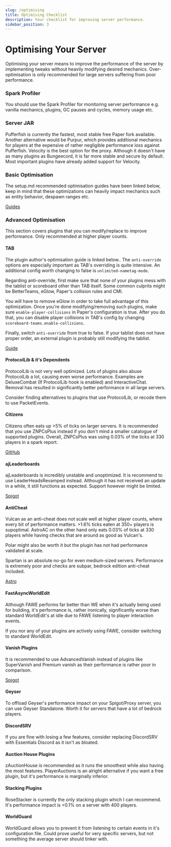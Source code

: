 ```yaml
---
slug: /optimising
title: Optimising Checklist
description: Your checklist for improving server performance. 
sidebar_position: 3
---
```


# Optimising Your Server
Optimising your server means to improve the performance of the server by implementing tweaks without heavily modifying desired mechanics. Over-optimisation is only recommended for large servers suffering from poor performance.

### Spark Profiler
You should use the Spark Profiler for monitoring server performance e.g. vanilla mechanics, plugins, GC pauses and cycles, memory usage etc.

### Server JAR
Pufferfish is currently the fastest, most stable free Paper fork available. Another alternative would be Purpur, which provides additional mechanics for players at the expensive of rather negligible performance loss against Pufferfish. Velocity is the best option for the proxy. Although it doesn't have as many plugins as Bungeecord, it is far more stable and secure by default. Most important plugins have already added support for Velocity.

### Basic Optimisation
The setup.md recommended optimisation guides have been linked below, keep in mind that these optimizations can heavily impact mechanics such as entity behavior, despawn ranges etc.

<div>
<a class="button button--outline button--primary" href="/e/anti-x/al#guides-to-optimisation">Guides</a>
</div>

### Advanced Optimisation
This section covers plugins that you can modify/replace to improve performance. Only recommended at higher player counts.

#### TAB
The plugin author's optimisation guide is linked below.. The `anti-override` options are especially important as TAB's overriding is quite intensive. An additional config worth changing to false is `unlimited-nametag-mode`.

Regarding anti-override, first make sure that none of your plugins mess with the tablist or scoreboard other than TAB itself. Some common culprits might be BetterTeams, eGlow, Paper's collision rules and CMI. 

You will have to remove eGlow in order to take full advantage of this optimization. Once you're done modifying/removing such plugins, make sure `enable-player-collisions` in Paper's configuration is true. After you do that, you can disable player collisions in TAB's config by changing `scoreboard-teams.enable-collisions`.

Finally, switch `anti-override` from true to false. If your tablist does not have proper order, an external plugin is probably still modifying the tablist.
<div>
<a class="button button--outline button--primary" href="https://github.com/NEZNAMY/TAB/wiki/Optimizing-the-plugin">Guide</a>
</div>

#### ProtocolLib & it's Dependents
ProtocolLib is not very well optimized. Lots of plugins also abuse ProtocolLib a lot, causing even worse performance. Examples are DeluxeCombat (If ProtocolLib hook is enabled) and InteractiveChat. Removal has resulted in significantly better performance in all large servers.

Consider finding alternatives to plugins that use ProtocolLib, or recode them to use PacketEvents.

#### Citizens
Citizens often eats up >5% of ticks on larger servers. It is recommended that you use ZNPCsPlus instead if you don't mind a smaller catalogue of supported plugins. Overall, ZNPCsPlus was using 0.03% of the ticks at 330 players in a spark report.

<div>
<a class="button button--outline button--primary" href="https://github.com/Pyrbu/ZNPCsPlus/tree/2.X">GitHub</a>
</div>

#### ajLeaderboards
ajLeaderboards is incredibly unstable and unoptimized. It is recommend to use LeaderHeadsRevamped instead. Although it has not received an update in a while, it still functions as expected. Support however might be limited.

<div>
<a class="button button--outline button--primary" href="https://www.spigotmc.org/resources/leaderheads.2079/">Spigot</a>
</div>

#### AntiCheat
Vulcan as an anti-cheat does not scale well at higher player counts, where every bit of performance matters. >1.6% ticks eaten at 350+ players is supoptimal. AstroAC on the other hand only eats 0.03% of ticks at 330 players while having checks that are around as good as Vulcan's. 

Polar might also be worth it but the plugin has not had performance validated at scale.

Spartan is an absolute no-go for even medium-sized servers. Performance is extremely poor and checks are subpar, bedrock edition anti-cheat included.

<div>
<a class="button button--outline button--primary" href="https://astroac.cc/">Astro</a>
</div>

#### FastAsyncWorldEdit
Although FAWE performs far better than WE when it's actually being used for building, it's performance is, rather ironically, significantly worse than standard WorldEdit's at idle due to FAWE listening to player interaction events. 

If you nor any of your plugins are actively using FAWE, consider switching to standard WorldEdit.

#### Vanish Plugins
It is recommended to use AdvancedVanish instead of plugins like SuperVanish and Premium vanish as their performance is rather poor in comparison.

<div>
<a class="button button--outline button--primary" href="https://www.spigotmc.org/resources/advancedvanish.86036/">Spigot</a>
</div>

#### Geyser
To offload Geyser's performance impact on your Spigot/Proxy server, you can use Geyser Standalone. Worth it for servers that have a lot of bedrock players.

#### DiscordSRV
If you are fine with losing a few features, consider replacing DiscordSRV with Essentials Discord as it isn't as bloated.

#### Auction House Plugins
zAuctionHouse is recommended as it runs the smoothest while also having the most features. PlayerAuctions is an alright alternative if you want a free plugin, but it's performance is marginally inferior.

#### Stacking Plugins
RoseStacker is currently the only stacking plugin which I can recommend. It's performance impact is <0.1% on a server with 400 players.

#### WorldGuard
WorldGuard allows you to prevent it from listening to certain events in it's configuration file. Could prove useful for very specific servers, but not something the average server should tinker with.
